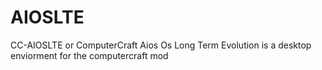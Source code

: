 # AIOSLTE
CC-AIOSLTE or ComputerCraft Aios Os Long Term Evolution is a desktop enviorment for the computercraft mod
